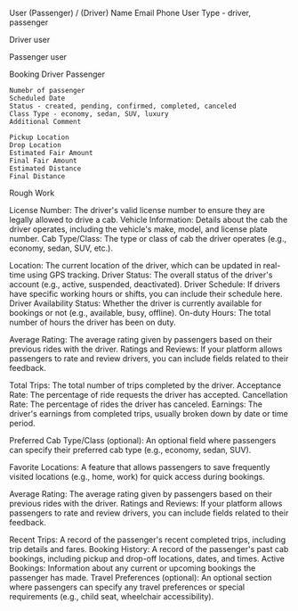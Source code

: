 User (Passenger) / (Driver)
    Name
    Email
    Phone
    User Type - driver, passenger


Driver
    user


Passenger
    user


Booking
    Driver
    Passenger

    Numebr of passenger
    Scheduled Date
    Status - created, pending, confirmed, completed, canceled
    Class Type - economy, sedan, SUV, luxury
    Additional Comment

    Pickup Location
    Drop Location
    Estimated Fair Amount
    Final Fair Amount
    Estimated Distance
    Final Distance



Rough Work

License Number: The driver's valid license number to ensure they are legally allowed to drive a cab.
Vehicle Information: Details about the cab the driver operates, including the vehicle's make, model, and license plate number.
Cab Type/Class: The type or class of cab the driver operates (e.g., economy, sedan, SUV, etc.).

Location: The current location of the driver, which can be updated in real-time using GPS tracking.
Driver Status: The overall status of the driver's account (e.g., active, suspended, deactivated).
Driver Schedule: If drivers have specific working hours or shifts, you can include their schedule here.
Driver Availability Status: Whether the driver is currently available for bookings or not (e.g., available, busy, offline).
On-duty Hours: The total number of hours the driver has been on duty.

Average Rating: The average rating given by passengers based on their previous rides with the driver.
Ratings and Reviews: If your platform allows passengers to rate and review drivers, you can include fields related to their feedback.

Total Trips: The total number of trips completed by the driver.
Acceptance Rate: The percentage of ride requests the driver has accepted.
Cancellation Rate: The percentage of rides the driver has canceled.
Earnings: The driver's earnings from completed trips, usually broken down by date or time period.


Preferred Cab Type/Class (optional): An optional field where passengers can specify their preferred cab type (e.g., economy, sedan, SUV).

Favorite Locations: A feature that allows passengers to save frequently visited locations (e.g., home, work) for quick access during bookings.

Average Rating: The average rating given by passengers based on their previous rides with the driver.
Ratings and Reviews: If your platform allows passengers to rate and review drivers, you can include fields related to their feedback.


Recent Trips: A record of the passenger's recent completed trips, including trip details and fares.
Booking History: A record of the passenger's past cab bookings, including pickup and drop-off locations, dates, and times.
Active Bookings: Information about any current or upcoming bookings the passenger has made.
Travel Preferences (optional): An optional section where passengers can specify any travel preferences or special requirements (e.g., child seat, wheelchair accessibility).
